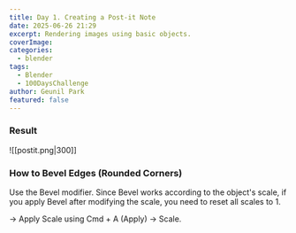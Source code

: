 ```yaml
---
title: Day 1. Creating a Post-it Note
date: 2025-06-26 21:29
excerpt: Rendering images using basic objects.
coverImage: 
categories:
  - blender
tags:
  - Blender
  - 100DaysChallenge
author: Geunil Park
featured: false
---
```

### Result

![[postit.png|300]]

### How to Bevel Edges (Rounded Corners)

Use the Bevel modifier. Since Bevel works according to the object's scale, if you apply Bevel after modifying the scale, you need to reset all scales to 1.

→ Apply Scale using Cmd + A (Apply) → Scale. 